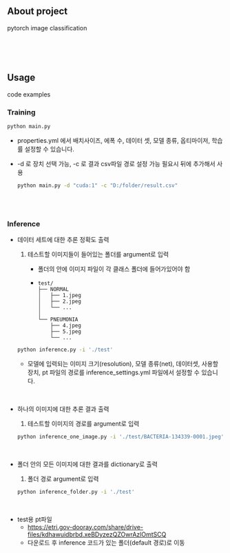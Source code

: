 ## About project

pytorch image classification 

<br><br><br>

## Usage

code examples

### Training

```sh
python main.py 
```

- properties.yml 에서 배치사이즈, 에폭 수, 데이터 셋, 모델 종류, 옵티마이저, 학습률 설정할 수 있습니다.

- -d 로 장치 선택 가능, -c 로 결과 csv파일 경로 설정 가능 필요시 뒤에 추가해서 사용

  ```sh
  python main.py -d "cuda:1" -c "D:/folder/result.csv"
  ```

<br><br>

### Inference

- 데이터 세트에 대한 추론 정확도 출력

  1. 테스트할 이미지들이 들어있는 폴더를 argument로 입력

     - 폴더의 안에 이미지 파일이 각 클래스 폴더에 들어가있어야 함

     - ```
       test/
       ├── NORMAL
       │   ├── 1.jpeg
       │   ├── 2.jpeg
       │   └── ...
       │    
       └── PNEUMONIA
           ├── 4.jpeg
           ├── 5.jpeg
           └── ...
       ```

  ```sh
  python inference.py -i './test'
  ```

  * 모델에 입력되는 이미지 크기(resolution), 모델 종류(net), 데이터셋, 사용할 장치, pt 파일의 경로를 inference_settings.yml 파일에서 설정할 수 있습니다.

<br>

- 하나의 이미지에 대한 추론 결과 출력

  1. 테스트할 이미지의 경로를 argument로 입력

  ```sh
  python inference_one_image.py -i './test/BACTERIA-134339-0001.jpeg'
  ```


<br>

- 폴더 안의 모든 이미지에 대한 결과를 dictionary로 출력

  1. 폴더 경로 argument로 입력

  ```sh
  python inference_folder.py -i './test'
  ```


<br>

- test용 pt파일
  - https://etri.gov-dooray.com/share/drive-files/kdhawuidbrbd.xeBDyzezQZOwrAzlOmtSCQ
  - 다운로드 후 inference 코드가 있는 폴더(default 경로)로 이동